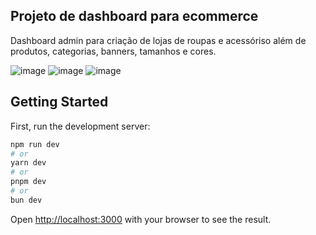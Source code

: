 ## Projeto de dashboard para ecommerce

Dashboard admin para criação de lojas de roupas e acessóriso além de produtos, categorias, banners, tamanhos e cores.

![image](https://github.com/Frisonjr/ecommerce-admin-dashboard/assets/39142481/490781dc-4856-4be6-8f98-23ff103f122e)
![image](https://github.com/Frisonjr/ecommerce-admin-dashboard/assets/39142481/b29417d0-9b14-49ac-b952-965e87ede609)
![image](https://github.com/Frisonjr/ecommerce-admin-dashboard/assets/39142481/2fccb59a-ca11-4226-9d06-39b72f46c120)

## Getting Started

First, run the development server:

```bash
npm run dev
# or
yarn dev
# or
pnpm dev
# or
bun dev
```

Open [http://localhost:3000](http://localhost:3000) with your browser to see the result.
